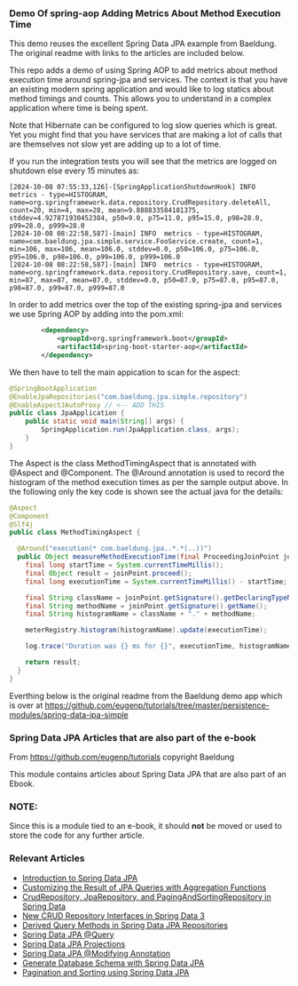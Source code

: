 
### Demo Of spring-aop Adding Metrics About Method Execution Time

This demo reuses the excellent Spring Data JPA example from Baeldung. The original readme with links to the articles
are included below.

This repo adds a demo of using Spring AOP to add metrics about method execution time around spring-jpa and services. 
The context is that you have an existing modern spring application and would like to log statics about 
method timings and counts. This allows you to understand in a complex application where time is being spent. 

Note that Hibernate can be configured to log slow queries which is great. Yet you might find that you have 
services that are making a lot of calls that are themselves not slow yet are adding up to a lot of time. 

If you run the integration tests you will see that the metrics are logged on shutdown else every 15 minutes as: 

```text
[2024-10-08 07:55:33,126]-[SpringApplicationShutdownHook] INFO  metrics - type=HISTOGRAM, name=org.springframework.data.repository.CrudRepository.deleteAll, count=20, min=4, max=28, mean=9.888833584181375, stddev=4.927871930452384, p50=9.0, p75=11.0, p95=15.0, p98=28.0, p99=28.0, p999=28.0
[2024-10-08 08:22:58,587]-[main] INFO  metrics - type=HISTOGRAM, name=com.baeldung.jpa.simple.service.FooService.create, count=1, min=106, max=106, mean=106.0, stddev=0.0, p50=106.0, p75=106.0, p95=106.0, p98=106.0, p99=106.0, p999=106.0
[2024-10-08 08:22:58,587]-[main] INFO  metrics - type=HISTOGRAM, name=org.springframework.data.repository.CrudRepository.save, count=1, min=87, max=87, mean=87.0, stddev=0.0, p50=87.0, p75=87.0, p95=87.0, p98=87.0, p99=87.0, p999=87.0
```

In order to add metrics over the top of the existing spring-jpa and services we use Spring AOP by adding into the pom.xml:

```xml
        <dependency>
            <groupId>org.springframework.boot</groupId>
            <artifactId>spring-boot-starter-aop</artifactId>
        </dependency>
```

We then have to tell the main appication to scan for the aspect:

```java
@SpringBootApplication
@EnableJpaRepositories("com.baeldung.jpa.simple.repository")
@EnableAspectJAutoProxy // <-- ADD THIS
public class JpaApplication {
    public static void main(String[] args) {
        SpringApplication.run(JpaApplication.class, args);
    }
}
```

The Aspect is the class MethodTimingAspect that is annotated with @Aspect and @Component. The @Around annotation is used
to record the histogram of the method execution times as per the sample output above. In the following 
only the key code is shown see the actual java for the details: 

```java
@Aspect
@Component
@Slf4j
public class MethodTimingAspect {

  @Around("execution(* com.baeldung.jpa..*.*(..))")
  public Object measureMethodExecutionTime(final ProceedingJoinPoint joinPoint) throws Throwable {
    final long startTime = System.currentTimeMillis();
    final Object result = joinPoint.proceed();
    final long executionTime = System.currentTimeMillis() - startTime;

    final String className = joinPoint.getSignature().getDeclaringTypeName();
    final String methodName = joinPoint.getSignature().getName();
    final String histogramName = className + "." + methodName;

    meterRegistry.histogram(histogramName).update(executionTime);

    log.trace("Duration was {} ms for {}", executionTime, histogramName);

    return result;
  }
}
```

Everthing below is the original readme from the Baeldung demo app which is over at https://github.com/eugenp/tutorials/tree/master/persistence-modules/spring-data-jpa-simple

### Spring Data JPA Articles that are also part of the e-book

From https://github.com/eugenp/tutorials copyright Baeldung

This module contains articles about Spring Data JPA that are also part of an Ebook.


### NOTE: 

Since this is a module tied to an e-book, it should **not** be moved or used to store the code for any further article.

### Relevant Articles
- [Introduction to Spring Data JPA](https://www.baeldung.com/the-persistence-layer-with-spring-data-jpa)
- [Customizing the Result of JPA Queries with Aggregation Functions](https://www.baeldung.com/jpa-queries-custom-result-with-aggregation-functions)
- [CrudRepository, JpaRepository, and PagingAndSortingRepository in Spring Data](https://www.baeldung.com/spring-data-repositories)
- [New CRUD Repository Interfaces in Spring Data 3](https://www.baeldung.com/spring-data-3-crud-repository-interfaces)
- [Derived Query Methods in Spring Data JPA Repositories](https://www.baeldung.com/spring-data-derived-queries)
- [Spring Data JPA @Query](https://www.baeldung.com/spring-data-jpa-query)
- [Spring Data JPA Projections](https://www.baeldung.com/spring-data-jpa-projections)
- [Spring Data JPA @Modifying Annotation](https://www.baeldung.com/spring-data-jpa-modifying-annotation)
- [Generate Database Schema with Spring Data JPA](https://www.baeldung.com/spring-data-jpa-generate-db-schema)
- [Pagination and Sorting using Spring Data JPA](https://www.baeldung.com/spring-data-jpa-pagination-sorting)